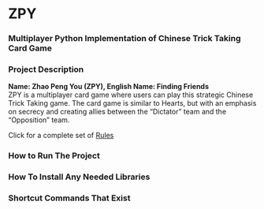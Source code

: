 # ZPY
### Multiplayer Python Implementation of Chinese Trick Taking Card Game
### Project Description 
**Name: Zhao Peng You (ZPY), English Name: Finding Friends**   
ZPY is a multiplayer card game where users can play this strategic Chinese Trick Taking game. The card game is similar to Hearts, but with an emphasis on secrecy and creating allies between the “Dictator” team and the “Opposition” team. 

Click for a complete set of [Rules](https://www.zhao-pengyou.com/)   

### How to Run The Project

### How To Install Any Needed Libraries

### Shortcut Commands That Exist
